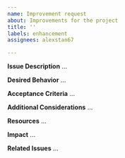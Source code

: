```yaml
---
name: Improvement request
about: Improvements for the project
title: ''
labels: enhancement
assignees: alexstan67

---
```


**Issue Description**
...

**Desired Behavior**
...

**Acceptance Criteria**
...

**Additional Considerations**
...

**Resources**
...

**Impact**
...

**Related Issues**
...
